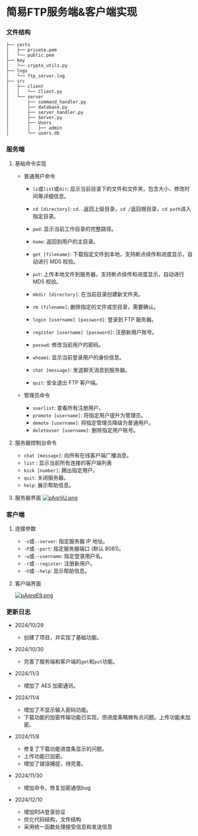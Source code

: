 # 简易FTP服务端&客户端实现

### 文件结构

```tree
├── certs
│   ├── private.pem
│   └── public.pem
├── key
│   └── crypto_utils.py
├── logs
│   └── ftp_server.log
├── src
│   ├── client
│   │   └── Client.py
│   └── server
│       ├── command_handler.py
│       ├── database.py
│       ├── server_handler.py
│       ├── Server.py
│       ├── Users
│       │   ├── admin
│       └── users.db
```

### 服务端

1. 基础命令实现

   - 普通用户命令

     - `ls`或`list`或`dir`: 显示当前目录下的文件和文件夹，包含大小、修改时间等详细信息。
     - `cd [directory]`: `cd..`返回上级目录，`cd /`返回根目录，`cd path`进入指定目录。
     - `pwd`: 显示当前工作目录的完整路径。
     - `home`: 返回到用户的主目录。
     - `get [filename]`: 下载指定文件到本地，支持断点续传和进度显示，自动进行 MD5 校验。
     - `put`: 上传本地文件到服务器，支持断点续传和进度显示，自动进行 MD5 校验。
     - `mkdir [directory]`: 在当前目录创建新文件夹。
     - `rm [filename]`: 删除指定的文件或空目录，需要确认。

     - `login [username] [password]`: 登录到 FTP 服务器。
     - `register [username] [password]`: 注册新用户账号。
     - `passwd`: 修改当前用户的密码。
     - `whoami`: 显示当前登录用户的身份信息。
     - `chat [message]`: 发送聊天消息到服务器。
     - `quit`: 安全退出 FTP 客户端。

   - 管理员命令

     - `userlist`: 查看所有注册用户。
     - `promote [username]`: 将指定用户提升为管理员。
     - `demote [username]`: 将指定管理员降级为普通用户。
     - `deleteuser [username]`: 删除指定用户账号。

2. 服务器控制台命令

   - `chat [message]`: 向所有在线客户端广播消息。
   - `list` : 显示当前所有连接的客户端列表
   - `kick [number]`: 踢出指定用户。
   - `quit`: 关闭服务器。
   - `help`:  展示帮助信息。

3. 服务器界面
   [![pAqrIjU.png](https://s21.ax1x.com/2024/12/15/pAqrIjU.png)](https://imgse.com/i/pAqrIjU)


### 客户端

1. 连接参数
   - `-s`或`--server`: 指定服务器 IP 地址。
   - `-P`或`--port`: 指定服务器端口 (默认 8081)。
   - `-u`或`--username`: 指定登录用户名。
   - `-r`或`--register`: 注册新用户。
   - `-h`或`--help`: 显示帮助信息。

2. 客户端界面

   [![pAqrqE9.png](https://s21.ax1x.com/2024/12/15/pAqrqE9.png)](https://imgse.com/i/pAqrqE9)

### 更新日志

- 2024/10/29
  - 创建了项目，并实现了基础功能。
- 2024/10/30
  - 完善了服务端和客户端的`get`和`put`功能。
- 2024/11/3
  - 增加了 AES 加密通讯。
- 2024/11/4
  - 增加了不显示输入密码功能。
  - 下载功能的加密传输功能已实现，但进度条略微有点问题。上传功能未加密。
- 2024/11/8
  - 修复了下载功能进度条显示的问题。
  - 上传功能已加密。
  - 增加了错误捕捉，待完善。

- 2024/11/30
  - 增加命令，修复加密通信bug

- 2024/12/10
  - 增加RSA登录验证
  - 优化代码结构，文件结构
  - 采用统一函数处理接受信息和发送信息

